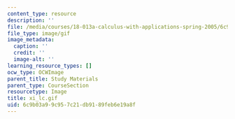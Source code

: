 ```yaml
---
content_type: resource
description: ''
file: /media/courses/18-013a-calculus-with-applications-spring-2005/6c9b03a99c957c21db9189feb6e19a8f_xi_lc.gif
file_type: image/gif
image_metadata:
  caption: ''
  credit: ''
  image-alt: ''
learning_resource_types: []
ocw_type: OCWImage
parent_title: Study Materials
parent_type: CourseSection
resourcetype: Image
title: xi_lc.gif
uid: 6c9b03a9-9c95-7c21-db91-89feb6e19a8f
---
```

